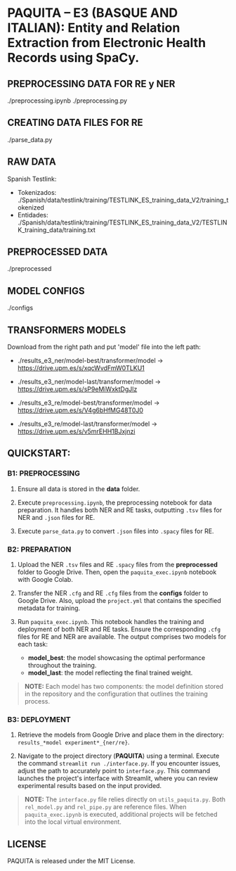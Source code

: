 # PAQUITA – E3 (BASQUE AND ITALIAN): Entity and Relation Extraction from Electronic Health Records using SpaCy.

## PREPROCESSING DATA FOR RE y NER
./preprocessing.ipynb
./preprocessing.py

## CREATING DATA FILES FOR RE
./parse_data.py


## RAW DATA
Spanish Testlink:
- Tokenizados: ./Spanish/data/testlink/training/TESTLINK_ES_training_data_V2/training_tokenized
- Entidades: ./Spanish/data/testlink/training/TESTLINK_ES_training_data_V2/TESTLINK_training_data/training.txt


## PREPROCESSED DATA
./preprocessed


## MODEL CONFIGS
./configs

## TRANSFORMERS MODELS 
Download from the right path and put 'model' file into the left path:

- ./results_e3_ner/model-best/transformer/model -> https://drive.upm.es/s/xqcWvdFmW0TLKU1
- ./results_e3_ner/model-last/transformer/model -> https://drive.upm.es/s/sP9eMiWxktDgJlz

- ./results_e3_re/model-best/transformer/model -> https://drive.upm.es/s/V4g6bHfMG48T0J0
- ./results_e3_re/model-last/transformer/model -> https://drive.upm.es/s/v5mrEHH1BJxjnzi


## QUICKSTART:
### B1: PREPROCESSING

1. Ensure all data is stored in the **data** folder.
  
2. Execute `preprocessing.ipynb`, the preprocessing notebook for data preparation. It handles both NER and RE tasks, outputting `.tsv` files for NER and `.json` files for RE.
  
3. Execute `parse_data.py` to convert `.json` files into `.spacy` files for RE.

### B2: PREPARATION

1. Upload the NER `.tsv` files and RE `.spacy` files from the **preprocessed** folder to Google Drive. Then, open the `paquita_exec.ipynb` notebook with Google Colab.
  
2. Transfer the NER `.cfg` and RE `.cfg` files from the **configs** folder to Google Drive. Also, upload the `project.yml` that contains the specified metadata for training.
  
3. Run `paquita_exec.ipynb`. This notebook handles the training and deployment of both NER and RE tasks. Ensure the corresponding `.cfg` files for RE and NER are available. The output comprises two models for each task: 
   - **model_best**: the model showcasing the optimal performance throughout the training. 
   - **model_last**: the model reflecting the final trained weight.

> **NOTE:** Each model has two components: the model definition stored in the repository and the configuration that outlines the training process.


### B3: DEPLOYMENT

1. Retrieve the models from Google Drive and place them in the directory: `results_*model experiment*_{ner/re}`.

2. Navigate to the project directory (**PAQUITA**) using a terminal. Execute the command `streamlit run ./interface.py`. If you encounter issues, adjust the path to accurately point to `interface.py`. This command launches the project's interface with Streamlit, where you can review experimental results based on the input provided.

> **NOTE:** The `interface.py` file relies directly on `utils_paquita.py`. Both `rel_model.py` and `rel_pipe.py` are reference files. When `paquita_exec.ipynb` is executed, additional projects will be fetched into the local virtual environment.



## LICENSE
PAQUITA is released under the MIT License.
